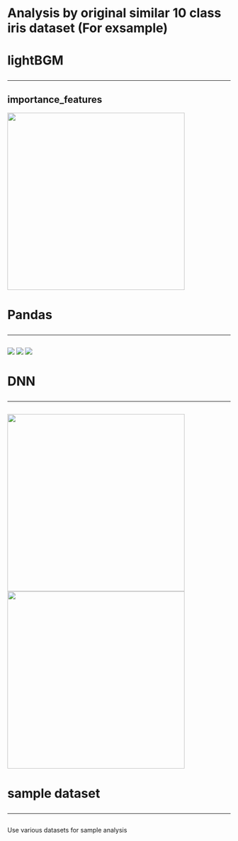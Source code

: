 # Analysis by original similar 10 class iris dataset (For exsample)


# lightBGM<hr>

## importance_features

<img src="https://user-images.githubusercontent.com/48679574/108627938-592ff480-749b-11eb-80a5-c8f3962ca533.png" width="400px">

# Pandas<hr>

<img src="https://user-images.githubusercontent.com/48679574/108627986-9f855380-749b-11eb-8b9a-817a9d86a79c.png">

<img src="https://user-images.githubusercontent.com/48679574/108627995-a7dd8e80-749b-11eb-9527-0d47fb05c47e.png">

<img src="https://user-images.githubusercontent.com/48679574/108628000-af049c80-749b-11eb-8d82-d0a883f1823b.png">

# DNN<hr>

<img src="https://user-images.githubusercontent.com/48679574/108628064-03a81780-749c-11eb-8581-55eccbf78769.png" width="400px"><img src="https://user-images.githubusercontent.com/48679574/108628071-0a368f00-749c-11eb-9106-55b1a96e880f.png" width="400px">


# sample dataset<hr>

Use various datasets for sample analysis
